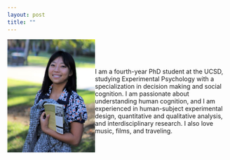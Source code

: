 ```yaml
---
layout: post
title: ""
---
```

<img align = "left" src="websitephoto.JPG" width = "200"/>


<p style='text-align: center;'> 
  <br>
  <br>
  <br>
  
I am a fourth-year PhD student at the UCSD, studying Experimental Psychology with a specialization in decision making and social cognition. I am passionate about understanding human cognition, and I am experienced in human-subject experimental design, quantitative and qualitative analysis, and interdisciplinary research. I also love music, films, and traveling. 
</p>



